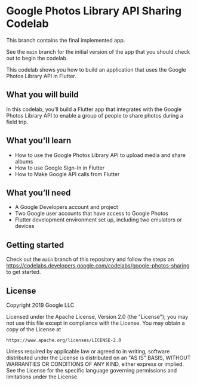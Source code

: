 # Google Photos Library API Sharing Codelab

This branch contains the final implemented app.

See the `main` branch for the initial version of the app that you should check out to begin the
codelab.

This codelab shows you how to build an application that uses the Google Photos Library API
in Flutter.

## What you will build

In this codelab, you’ll build a Flutter app that integrates with the Google Photos Library API to 
enable a group of people to share photos during a field trip. 

## What you'll learn

* How to use the Google Photos Library API to upload media and share albums
* How to use Google Sign-In in Flutter
* How to Make Google API calls from Flutter

## What you’ll need

* A Google Developers account and project
* Two Google user accounts that have access to Google Photos
* Flutter development environment set up, including two emulators or devices


## Getting started

Check out the `main` branch of this repository and follow the steps on
https://codelabs.developers.google.com/codelabs/google-photos-sharing to get started.

## License

Copyright 2019 Google LLC

Licensed under the Apache License, Version 2.0 (the "License");
you may not use this file except in compliance with the License.
You may obtain a copy of the License at

    https://www.apache.org/licenses/LICENSE-2.0

Unless required by applicable law or agreed to in writing, software
distributed under the License is distributed on an "AS IS" BASIS,
WITHOUT WARRANTIES OR CONDITIONS OF ANY KIND, either express or implied.
See the License for the specific language governing permissions and
limitations under the License.